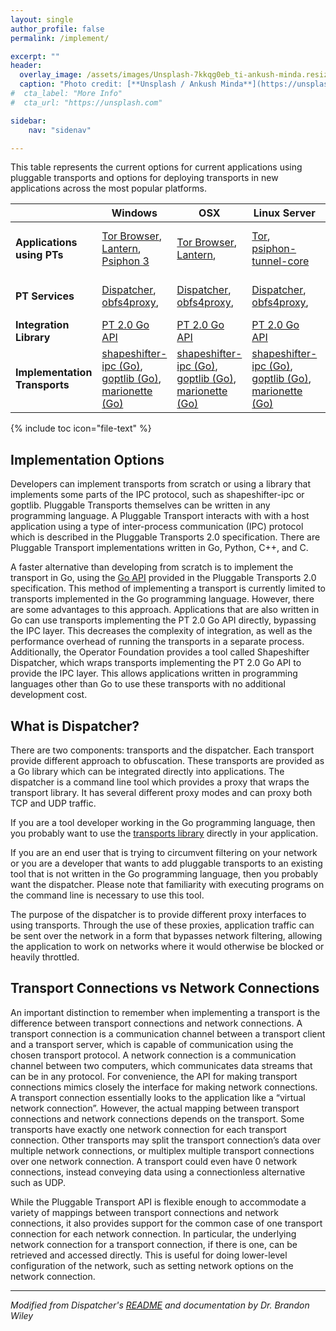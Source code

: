 ```yaml
---
layout: single
author_profile: false
permalink: /implement/

excerpt: ""
header:
  overlay_image: /assets/images/Unsplash-7kkqg0eb_ti-ankush-minda.resized.jpg
  caption: "Photo credit: [**Unsplash / Ankush Minda**](https://unsplash.com/@an_ku_sh)"
#  cta_label: "More Info"
#  cta_url: "https://unsplash.com"

sidebar:
    nav: "sidenav"

---
```


This table represents the current options for current applications using pluggable transports and options for deploying transports in new applications across the most popular platforms.

| | **Windows** | **OSX** | **Linux Server** | **Android** | **iOS** |
|----|----|----|----|-------|---|
| **Applications using PTs**    | [Tor Browser](http://torproject.org/), [Lantern](https://getlantern.org/), [Psiphon 3](https://www.psiphon3.com/)                   | [Tor Browser](http://torproject.org/), [Lantern](https://getlantern.org/),           | [Tor](https://www.torproject.org/docs/tor-doc-unix.html.en), [psiphon-tunnel-core](https://github.com/Psiphon-Labs/psiphon-tunnel-core) | [Orbot](https://guardianproject.info/apps/orbot/), [Lantern](https://play.google.com/store/apps/details?id=org.getlantern.lantern&hl=en), [Psiphon 3](https://s3.amazonaws.com/0ubz-2q11-gi9y/en.html), [FreeBrowser](https://freebrowser.org/) | [OnionBrowser](https://itunes.apple.com/us/app/onion-browser-secure-anonymous-web-with-tor/id519296448?mt=8), [Psiphon](https://itunes.apple.com/bm/app/psiphon/id1276263909), [Psiphon Browser](https://itunes.apple.com/ca/app/psiphon-browser/id1193362444?mt=8)                      |
| **PT Services**               | [Dispatcher](https://github.com/OperatorFoundation/shapeshifter-dispatcher), [obfs4proxy](https://github.com/Yawning/obfs4),        | [Dispatcher](https://github.com/OperatorFoundation/shapeshifter-dispatcher), [obfs4proxy](https://github.com/Yawning/obfs4),        | [Dispatcher](https://github.com/OperatorFoundation/shapeshifter-dispatcher), [obfs4proxy](https://github.com/Yawning/obfs4),            | [Dispatcher](https://github.com/OperatorFoundation/shapeshifter-dispatcher), [obfs4proxy](https://github.com/Yawning/obfs4),                      | [OnionBrowser custom obfs4proxy](https://github.com/mtigas/iObfs)                    |
| **Integration Library**       | [PT 2.0 Go API](http://localhost:4000/implement/go/)                         | [PT 2.0 Go API](http://localhost:4000/implement/go/)                         | [PT 2.0 Go API](http://localhost:4000/implement/go/)                             | [PLUTO 2](https://github.com/guardianproject/AndroidPluggableTransports), [NetCipher](https://github.com/guardianproject/NetCipher)                                      | [OnionBrowser custom API](https://github.com/mtigas/OnionBrowser)                    |
| **Implementation Transports** | [shapeshifter-ipc (Go)](https://github.com/OperatorFoundation/shapeshifter-ipc), [goptlib (Go)](https://github.com/Yawning/goptlib), [marionette (Go)](https://github.com/redjack/marionette) | [shapeshifter-ipc (Go)](https://github.com/OperatorFoundation/shapeshifter-ipc), [goptlib (Go)](https://github.com/Yawning/goptlib), [marionette (Go)](https://github.com/redjack/marionette) | [shapeshifter-ipc (Go)](https://github.com/OperatorFoundation/shapeshifter-ipc), [goptlib (Go)](https://github.com/Yawning/goptlib), [marionette (Go)](https://github.com/redjack/marionette)     | [shapeshifter-ipc (Go)](https://github.com/OperatorFoundation/shapeshifter-ipc), [goptlib (Go)](https://github.com/Yawning/goptlib), [marionette (Go)](https://github.com/redjack/marionette) | [shapeshifter-ipc (Go)](https://github.com/OperatorFoundation/shapeshifter-ipc), [goptlib (Go)](https://github.com/Yawning/goptlib), [marionette (Go)](https://github.com/redjack/marionette) |

{% include toc icon="file-text" %}

## Implementation Options

Developers can implement transports from scratch or using a library that implements some parts of the IPC protocol, such as shapeshifter-ipc or goptlib. Pluggable Transports themselves can be written in any programming language. A Pluggable Transport interacts with with a host application using a type of inter-process communication (IPC) protocol which is described in the Pluggable Transports 2.0 specification. There are Pluggable Transport implementations written in Go, Python, C++, and C. 

A faster alternative than developing from scratch is to implement the transport in Go, using the [Go API](/implement/go) provided in the Pluggable Transports 2.0 specification. This method of implementing a transport is currently limited to transports implemented in the Go programming language. However, there are some advantages to this approach. Applications that are also written in Go can use transports implementing the PT 2.0 Go API directly, bypassing the IPC layer. This decreases the complexity of integration, as well as the performance overhead of running the transports in a separate process. Additionally, the Operator Foundation provides a tool called Shapeshifter Dispatcher, which wraps transports implementing the PT 2.0 Go API to provide the IPC layer. This allows applications written in programming languages other than Go to use these transports with no additional development cost.

<!--
***Future***

|                               | **Windows**   | **OSX**       | **Linux**     | **Android**                | **iOS**                          |
|-------------------------------|---------------|---------------|---------------|----------------------------|----------------------------------|
| **PT Services**               | Dispatcher    | Dispatcher    | Dispatcher    | Dispatcher                 | Dispatcher, PT Network Extension |
| **Integration Library**       | PT 2.1 Go API | PT 2.1 Go API | PT 2.1 Go API | PT 2.1 Java API (wraps Go) | PT 2.1 Swift API (native)        |
| **Implementation Transports** | goptlib2 (Go) | goptlib2 (Go) | goptlib2 (Go) | goptlib2 (Go)              | N/A                              |
-->

## What is Dispatcher?

There are two components: transports and the dispatcher. Each transport provide different approach to obfuscation. These transports are provided as a Go library which can be integrated directly into applications. The dispatcher is a command line tool which provides a proxy that wraps the transport library. It has several different proxy modes and can proxy both TCP and UDP traffic.

If you are a tool developer working in the Go programming language, then you probably want to use the [transports library](https://github.com/OperatorFoundation/shapeshifter-transports)  directly in your application. 

If you are an end user that is trying to circumvent filtering on your network or you are a developer that wants to add pluggable transports to an existing tool that is not written in the Go programming language, then you probably want the dispatcher. Please note that familiarity with executing programs on the command line is necessary to use this tool. 

The purpose of the dispatcher is to provide different proxy interfaces to using transports. Through the use of these proxies, application traffic can be sent over the network in a form that bypasses network filtering, allowing the application to work on networks where it would otherwise be blocked or heavily throttled.

## Transport Connections vs Network Connections

An important distinction to remember when implementing a transport is the difference between transport connections and network connections. A transport connection is a communication channel between a transport client and a transport server, which is capable of communication using the chosen transport protocol. A network connection is a communication channel between two computers, which communicates data streams that can be in any protocol. For convenience, the API for making transport connections mimics closely the interface for making network connections. A transport connection essentially looks to the application like a “virtual network connection”. However, the actual mapping between transport connections and network connections depends on the transport. Some transports have exactly one network connection for each transport connection. Other transports may split the transport connection’s data over multiple network connections, or multiplex multiple transport connections over one network connection. A transport could even have 0 network connections, instead conveying data using a connectionless alternative such as UDP.

While the Pluggable Transport API is flexible enough to accommodate a variety of mappings between transport connections and network connections, it also provides support for the common case of one transport connection for each network connection. In particular, the underlying network connection for a transport connection, if there is one, can be retrieved and accessed directly. This is useful for doing lower-level configuration of the network, such as setting network options on the network connection.

---

*Modified from Dispatcher's [README](https://github.com/OperatorFoundation/shapeshifter-dispatcher/blob/master/README.md) and documentation by Dr. Brandon Wiley*

<!-- 

# Mobile

* The Guardian Project's [Orbot](https://guardianproject.info/apps/orbot/) enables censorship circumvention for Android phones

* The Guardian Project's [PLUTO Library](https://github.com/guardianproject/pluto) specifically implements pluggable transports.

# Infrastructure

* [The Tor Project](https://trac.torproject.org/projects/tor/wiki/doc/PluggableTransports) has a page with a list of current transports, sample libraries, and upcoming concepts.

* The Tor Project has a large&nbsp;<a href="https://www.torproject.org/docs/pluggable-transports.html.en">documentation repository</a>

-->

